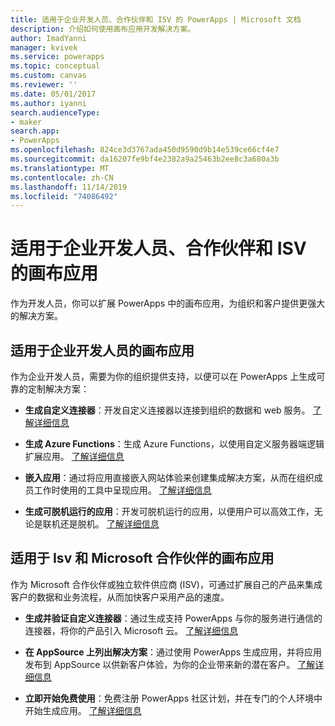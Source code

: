 ```yaml
---
title: 适用于企业开发人员、合作伙伴和 ISV 的 PowerApps | Microsoft 文档
description: 介绍如何使用画布应用开发解决方案。
author: ImadYanni
manager: kvivek
ms.service: powerapps
ms.topic: conceptual
ms.custom: canvas
ms.reviewer: ''
ms.date: 05/01/2017
ms.author: iyanni
search.audienceType:
- maker
search.app:
- PowerApps
ms.openlocfilehash: 824ce3d3767ada450d9590d9b14e539ce66cf4e7
ms.sourcegitcommit: da16207fe9bf4e2382a9a25463b2ee8c3a680a3b
ms.translationtype: MT
ms.contentlocale: zh-CN
ms.lasthandoff: 11/14/2019
ms.locfileid: "74086492"
---
```

# <a name="canvas-apps-for-enterprise-developers-partners-and-isvs"></a>适用于企业开发人员、合作伙伴和 ISV 的画布应用

作为开发人员，你可以扩展 PowerApps 中的画布应用，为组织和客户提供更强大的解决方案。

## <a name="canvas-apps-for-enterprise-developers"></a>适用于企业开发人员的画布应用

作为企业开发人员，需要为你的组织提供支持，以便可以在 PowerApps 上生成可靠的定制解决方案：

- **生成自定义连接器**：开发自定义连接器以连接到组织的数据和 web 服务。 [了解详细信息](https://docs.microsoft.com/connectors/custom-connectors/)

- **生成 Azure Functions**：生成 Azure Functions，以使用自定义服务器端逻辑扩展应用。 [了解详细信息](https://docs.microsoft.com/azure/azure-functions/app-service-export-api-to-powerapps-and-flow)

- **嵌入应用**：通过将应用直接嵌入网站体验来创建集成解决方案，从而在组织成员工作时使用的工具中呈现应用。 [了解详细信息](embed-apps-dev.md)

- **生成可脱机运行的应用**：开发可脱机运行的应用，以便用户可以高效工作，无论是联机还是脱机。 [了解详细信息](offline-apps.md)

## <a name="canvas-apps-for-isvs-and-microsoft-partners"></a>适用于 Isv 和 Microsoft 合作伙伴的画布应用

作为 Microsoft 合作伙伴或独立软件供应商 (ISV)，可通过扩展自己的产品来集成客户的数据和业务流程，从而加快客户采用产品的速度。

- **生成并验证自定义连接器**：通过生成支持 PowerApps 与你的服务进行通信的连接器，将你的产品引入 Microsoft 云。 [了解详细信息](https://docs.microsoft.com/connectors/custom-connectors/submit-certification)

- **在 AppSource 上列出解决方案**：通过使用 PowerApps 生成应用，并将应用发布到 AppSource 以供新客户体验，为你的企业带来新的潜在客户。 [了解详细信息](dev-appsource-test-drive.md)

- **立即开始免费使用**：免费注册 PowerApps 社区计划，并在专门的个人环境中开始生成应用。 [了解详细信息](../dev-community-plan.md)
